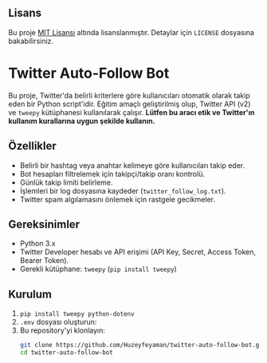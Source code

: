 ## Lisans
Bu proje [MIT Lisansı](LICENSE) altında lisanslanmıştır. Detaylar için `LICENSE` dosyasına bakabilirsiniz.

# Twitter Auto-Follow Bot
Bu proje, Twitter'da belirli kriterlere göre kullanıcıları otomatik olarak takip eden bir Python script'idir. Eğitim amaçlı geliştirilmiş olup, Twitter API (v2) ve `tweepy` kütüphanesi kullanılarak çalışır. **Lütfen bu aracı etik ve Twitter'ın kullanım kurallarına uygun şekilde kullanın.**

## Özellikler
- Belirli bir hashtag veya anahtar kelimeye göre kullanıcıları takip eder.
- Bot hesapları filtrelemek için takipçi/takip oranı kontrolü.
- Günlük takip limiti belirleme.
- İşlemleri bir log dosyasına kaydeder (`twitter_follow_log.txt`).
- Twitter spam algılamasını önlemek için rastgele gecikmeler.

## Gereksinimler
- Python 3.x
- Twitter Developer hesabı ve API erişimi (API Key, Secret, Access Token, Bearer Token).
- Gerekli kütüphane: `tweepy` (`pip install tweepy`)

## Kurulum
1. `pip install tweepy python-dotenv`
2. `.env` dosyası oluşturun:
3. Bu repository'yi klonlayın:
   ```bash
   git clone https://github.com/Huzeyfeyaman/twitter-auto-follow-bot.git
   cd twitter-auto-follow-bot
